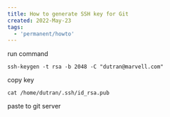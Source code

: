 ```yaml
---
title: How to generate SSH key for Git
created: 2022-May-23
tags:
  - 'permanent/howto'
---
```


run command
```shell
ssh-keygen -t rsa -b 2048 -C "dutran@marvell.com"
```

copy key
```shell
cat /home/dutran/.ssh/id_rsa.pub
```

paste to git server

